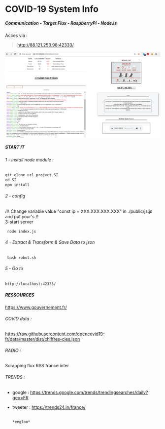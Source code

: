 # COVID-19 System Info
##### Communication - Target Flux - RaspberryPi - NodeJs

Acces via : 
>  http://88.121.253.98:42333/

![alt text](https://github.com/Roiseuxquentin/SystemInfo-CoVid19/blob/master/readmeIMG.png)
##### START IT
###### 1 - install node module :
```
git clone url_project SI
cd SI
npm install
```
###### 2 - config
/!\ Change variable value "const ip = XXX.XXX.XXX.XXX" in ./public/js.js and put your's /!\
3-start server
```
 node index.js
```
###### 4 - Extract & Transform & Save Data to json
```
 bash robot.sh 
```
###### 5 - Go to
```
http://localhost:42333/
```

##### RESSOURCES
https://www.gouvernement.fr/
###### COVID data : 
https://raw.githubusercontent.com/opencovid19-fr/data/master/dist/chiffres-cles.json
###### RADIO :
Scrapping flux RSS france inter
###### TRENDS :
- google : https://trends.google.com/trends/trendingsearches/daily?geo=FR
- tweeter : https://trends24.in/france/

                                                                  *eegloo*
